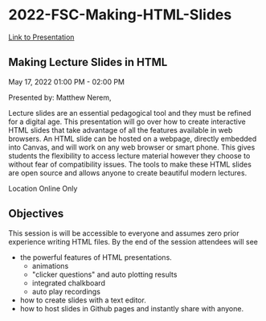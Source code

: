 # 2022-FSC-Making-HTML-Slides

[Link to Presentation](FSC-Making-HTML-Slides.html)

## Making Lecture Slides in HTML
May 17, 2022 01:00 PM - 02:00 PM

Presented by: Matthew Nerem,  

Lecture slides are an essential pedagogical tool and they must be refined for a digital age. This presentation will go over how to create interactive HTML slides that take advantage of all the features available in web browsers. An HTML slide can be hosted on a webpage, directly embedded into Canvas, and will work on any web browser or smart phone. This gives students the flexibility to access lecture material however they choose to without fear of compatibility issues. The tools to make these HTML slides are open source and allows anyone to create beautiful modern lectures.

Location
Online Only
## Objectives
This session is will be accessible to everyone and assumes zero prior experience writing HTML files. By the end of the session attendees will see
- the powerful features of HTML presentations.
  - animations
  - "clicker questions" and auto plotting results
  - integrated chalkboard
  - auto play recordings
- how to create slides with a text editor.
- how to host slides in Github pages and instantly share with anyone.

